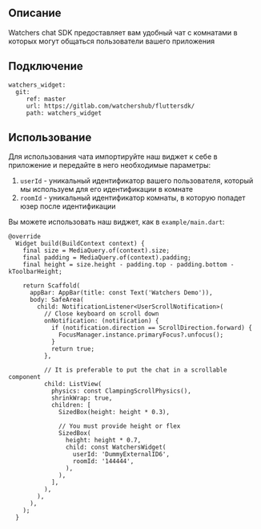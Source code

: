 ## Описание
Watchers chat SDK предоставляет вам удобный чат с комнатами в которых могут общаться пользователи вашего приложения

## Подключение
```
watchers_widget:
  git:
     ref: master
     url: https://gitlab.com/watchershub/fluttersdk/
     path: watchers_widget
```

## Использование
Для использования чата импортируйте наш виджет к себе в приложение и передайте в него необходимые параметры:
1) `userId` - уникальный идентификатор вашего пользователя, который мы используем для его идентификации в комнате
2) `roomId` - уникальный идентификатор комнаты, в которую попадет юзер после идентификации

Вы можете использовать наш виджет, как в `example/main.dart`:

```
@override
  Widget build(BuildContext context) {
    final size = MediaQuery.of(context).size;
    final padding = MediaQuery.of(context).padding;
    final height = size.height - padding.top - padding.bottom - kToolbarHeight;

    return Scaffold(
      appBar: AppBar(title: const Text('Watchers Demo')),
      body: SafeArea(
        child: NotificationListener<UserScrollNotification>(
          // Close keyboard on scroll down
          onNotification: (notification) {
            if (notification.direction == ScrollDirection.forward) {
              FocusManager.instance.primaryFocus?.unfocus();
            }
            return true;
          },

          // It is preferable to put the chat in a scrollable component
          child: ListView(
            physics: const ClampingScrollPhysics(),
            shrinkWrap: true,
            children: [
              SizedBox(height: height * 0.3),

              // You must provide height or flex
              SizedBox(
                height: height * 0.7,
                child: const WatchersWidget(
                  userId: 'DummyExternalID6',
                  roomId: '144444',
                ),
              ),
            ],
          ),
        ),
      ),
    );
  }
```
